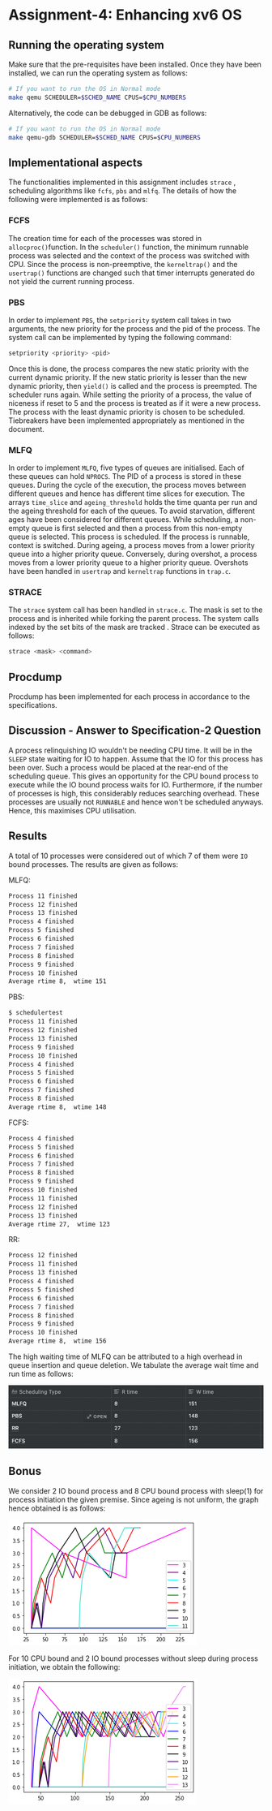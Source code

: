 # Assignment-4: Enhancing xv6 OS

## Running the operating system

Make sure that the pre-requisites have been installed. Once they have been installed, we can run the operating system as follows:

```bash
# If you want to run the OS in Normal mode
make qemu SCHEDULER=$SCHED_NAME CPUS=$CPU_NUMBERS
```

Alternatively, the code can be debugged in GDB as follows:

```bash
# If you want to run the OS in Normal mode
make qemu-gdb SCHEDULER=$SCHED_NAME CPUS=$CPU_NUMBERS
```

## Implementational aspects

The functionalities implemented in this assignment includes `strace` , scheduling algorithms like `fcfs`, `pbs` and `mlfq`. The details of how the following were implemented is as follows:

### FCFS

The creation time for each of the processes was stored in `allocproc()`function. In the `scheduler()` function, the minimum runnable process was selected and the context of the process was switched with CPU. Since the process is non-preemptive, the `kerneltrap()` and the `usertrap()` functions are changed such that timer interrupts generated do not yield the current running process.

### PBS

In order to implement `PBS`, the `setpriority` system call takes in two arguments, the new priority for the process and the pid of the process. The system call can be implemented by typing the following command:

```bash
setpriority <priority> <pid>
```

Once this is done, the process compares the new static priority with the current dynamic priority. If the new static priority is lesser than the new dynamic priority, then `yield()` is called and the process is preempted. The scheduler runs again. While setting the priority of a process, the value of niceness if reset to 5 and the process is treated as if it were a new process. The process with the least dynamic priority is chosen to be scheduled. Tiebreakers have been implemented appropriately as mentioned in the document. 

### MLFQ

In order to implement `MLFQ`, five types of queues are initialised. Each of these queues can hold `NPROCS`. The PID of a process is stored in these queues. During the cycle of the execution, the process moves between different queues and hence has different time slices for execution. The arrays `time_slice` and `ageing_threshold` holds the time quanta per run and the ageing threshold for each of the queues. To avoid starvation, different ages have been considered for different queues. While scheduling, a non-empty queue is first selected and then a process from this non-empty queue is selected. This process is scheduled. If the process is runnable, context is switched. During ageing, a process moves from a lower priority queue into a higher priority queue. Conversely, during overshot, a process moves from a lower priority queue to a higher priority queue. Overshots have been handled in `usertrap` and `kerneltrap` functions in `trap.c`. 

### STRACE

The `strace` system call has been handled in `strace.c`. The mask is set to the process and is inherited while forking the parent process. The system calls indexed by the set bits of the mask are tracked . Strace can be executed as follows:

```bash
strace <mask> <command>
```

## Procdump

Procdump has been implemented for each process in accordance to the specifications.

## Discussion - Answer to Specification-2 Question

A process relinquishing IO wouldn't be needing CPU time. It will be in the `SLEEP` state waiting for IO to happen. Assume that the IO for this process has been over. Such a process would be placed at the rear-end of the scheduling queue. This gives an opportunity for the CPU bound process to execute while the IO bound process waits for IO. Furthermore, if the number of processes is high, this considerably reduces searching overhead. These processes are usually not `RUNNABLE` and hence won't be scheduled anyways. Hence, this maximises CPU utilisation. 

## Results

A total of 10 processes were considered out of which 7 of them were `IO` bound processes. The results are given as follows:

MLFQ:

```bash
Process 11 finished 
Process 12 finished 
Process 13 finished 
Process 4 finished 
Process 5 finished 
Process 6 finished 
Process 7 finished 
Process 8 finished 
Process 9 finished 
Process 10 finished 
Average rtime 8,  wtime 151
```

PBS:

```bash
$ schedulertest
Process 11 finished 
Process 12 finished 
Process 13 finished 
Process 9 finished 
Process 10 finished 
Process 4 finished 
Process 5 finished 
Process 6 finished 
Process 7 finished 
Process 8 finished 
Average rtime 8,  wtime 148
```

FCFS:

```bash
Process 4 finished 
Process 5 finished 
Process 6 finished 
Process 7 finished 
Process 8 finished 
Process 9 finished 
Process 10 finished 
Process 11 finished 
Process 12 finished 
Process 13 finished 
Average rtime 27,  wtime 123
```

RR:

```bash
Process 12 finished 
Process 11 finished 
Process 13 finished 
Process 4 finished 
Process 5 finished 
Process 6 finished 
Process 7 finished 
Process 8 finished 
Process 9 finished 
Process 10 finished 
Average rtime 8,  wtime 156
```

The high waiting time of MLFQ can be attributed to a high overhead in queue insertion and queue deletion.  We tabulate the average wait time and run time as follows:

![Untitled](Assignment-4%20Enhancing%20xv6%20OS%207449096aed0a4884b39cb28e2f89c5d3/Untitled.png)

## Bonus

We consider 2 IO bound process and 8 CPU bound process with sleep(1) for process initiation the given premise. Since ageing is not uniform, the graph hence obtained is as follows:

![Untitled](Assignment-4%20Enhancing%20xv6%20OS%207449096aed0a4884b39cb28e2f89c5d3/Untitled%201.png)

For 10 CPU bound and 2 IO bound processes without sleep during process initiation, we obtain the following:

![Untitled](Assignment-4%20Enhancing%20xv6%20OS%207449096aed0a4884b39cb28e2f89c5d3/Untitled%202.png)